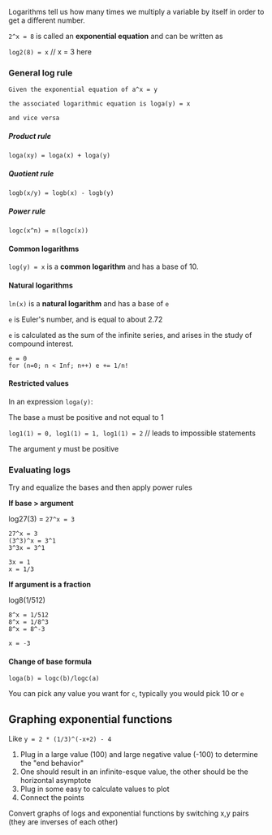 Logarithms tell us how many times we multiply a variable by itself in order to get a different number.

`2^x = 8` is called an **exponential equation** and can be written as

`log2(8) = x` // x = 3 here

### General log rule

```
Given the exponential equation of a^x = y

the associated logarithmic equation is loga(y) = x

and vice versa
```

##### Product rule

`loga(xy) = loga(x) + loga(y)`

##### Quotient rule

`logb(x/y) = logb(x) - logb(y)`

##### Power rule

`logc(x^n) = n(logc(x))`

#### Common logarithms

`log(y) = x` is a **common logarithm** and has a base of 10.

#### Natural logarithms

`ln(x)` is a **natural logarithm** and has a base of `e`

`e` is Euler's number, and is equal to about 2.72

`e` is calculated as the sum of the infinite series, and arises in the study of compound interest.

```
e = 0
for (n=0; n < Inf; n++) e += 1/n!
```

#### Restricted values

In an expression `loga(y)`:

The base `a` must be positive and not equal to 1

`log1(1) = 0, log1(1) = 1, log1(1) = 2` // leads to impossible statements

The argument y must be positive

### Evaluating logs

Try and equalize the bases and then apply power rules

**If base > argument**

log27(3) = `27^x = 3`

```
27^x = 3
(3^3)^x = 3^1
3^3x = 3^1

3x = 1
x = 1/3
```

**If argument is a fraction**

log8(1/512)

```
8^x = 1/512
8^x = 1/8^3
8^x = 8^-3

x = -3
```

#### Change of base formula

```
loga(b) = logc(b)/logc(a)
```

You can pick any value you want for `c`, typically you would pick 10 or `e`

## Graphing exponential functions

Like `y = 2 * (1/3)^(-x+2) - 4`

1. Plug in a large value (100) and large negative value (-100) to determine the "end behavior"
2. One should result in an infinite-esque value, the other should be the horizontal asymptote
3. Plug in some easy to calculate values to plot
4. Connect the points

Convert graphs of logs and exponential functions by switching x,y pairs (they are inverses of each other)
